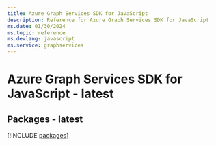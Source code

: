 ```yaml
---
title: Azure Graph Services SDK for JavaScript
description: Reference for Azure Graph Services SDK for JavaScript
ms.date: 01/30/2024
ms.topic: reference
ms.devlang: javascript
ms.service: graphservices
---
```

# Azure Graph Services SDK for JavaScript - latest
## Packages - latest
[!INCLUDE [packages](graph-services-index.md)]